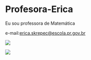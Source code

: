 # Profesora-Erica

Eu sou professora de Matemática

e-mail:erica.skrepec@escola.pr.gov.br

![](https://th.bing.com/th/id/OIP.sGFzyz_1YfXGZaHp3uSW-AHaEo?pid=ImgDet&rs=1)

![](https://th.bing.com/th/id/OIP.MCZpXRmvEkcSr9Nb_q-VhwAAAA?pid=ImgDet&rs=1)
